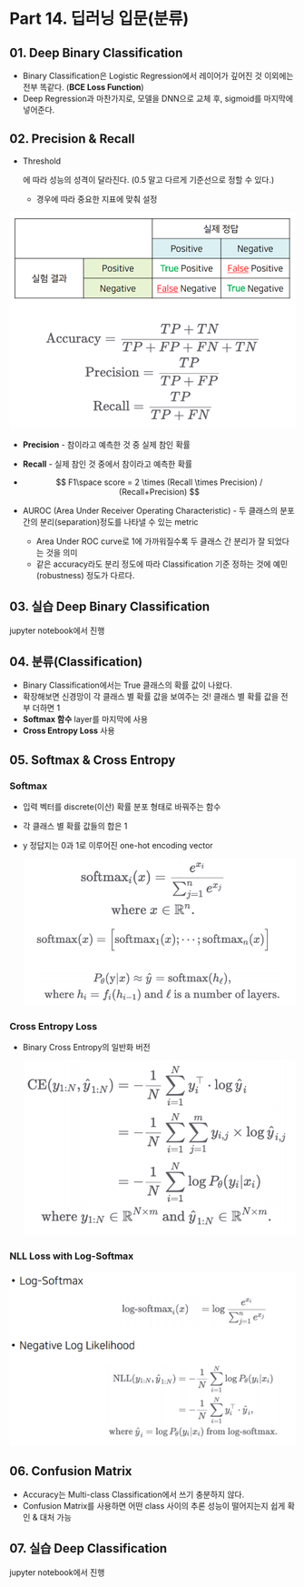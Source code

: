 # Part 14. 딥러닝 입문(분류)



## 01. Deep Binary Classification

- Binary Classification은 Logistic Regression에서 레이어가 깊어진 것 이외에는 전부 똑같다. (**BCE Loss Function**)
- Deep Regression과 마찬가지로, 모델을 DNN으로 교체 후, sigmoid를 마지막에 넣어준다.



## 02. Precision & Recall

- Threshold

  에 따라 성능의 성격이 달라진다. (0.5 말고 다르게 기준선으로 정할 수 있다.)

  - 경우에 따라 중요한 지표에 맞춰 설정

<img src="./Image/precision & recall.png" style="zoom:60%;" />

- **Precision** - 참이라고 예측한 것 중 실제 참인 확률

- **Recall** - 실제 참인 것 중에서 참이라고 예측한 확률

- $$
  F1\space score = 2 \times (Recall \times Precision) / (Recall+Precision)
  $$

- AUROC (Area Under Receiver Operating Characteristic) - 두 클래스의 분포 간의 분리(separation)정도를 나타낼 수 있는 metric

  - Area Under ROC curve로 1에 가까워질수록 두 클래스 간 분리가 잘 되었다는 것을 의미
  - 같은 accuracy라도 분리 정도에 따라 Classification 기준 정하는 것에 예민(robustness) 정도가 다르다.



## 03. 실습 Deep Binary Classification

jupyter notebook에서 진행



## 04. 분류(Classification)

- Binary Classification에서는 True 클래스의 확률 값이 나왔다.
- 확장해보면 신경망이 각 클래스 별 확률 값을 보여주는 것! 클래스 별 확률 값을 전부 더하면 1
- **Softmax 함수** layer를 마지막에 사용
- **Cross Entropy Loss** 사용



## 05. Softmax & Cross Entropy

### Softmax

- 입력 벡터를 discrete(이산) 확률 분포 형태로 바꿔주는 함수

- 각 클래스 별 확률 값들의 합은 1

- y 정답지는 0과 1로 이루어진 one-hot encoding vector

  <img src="./Image/softmax.png" alt="https://s3-us-west-2.amazonaws.com/secure.notion-static.com/02f1123f-5fc8-4013-bca3-61847f697202/softmax.png" style="zoom:60%;" />

### Cross Entropy Loss

- Binary Cross Entropy의 일반화 버전

  <img src="./Image/Cross Entropy.png" style="zoom:60%;" />

### NLL Loss with Log-Softmax

<img src="./Image/NLL Loss with Log-Softmax.png" style="zoom:60%;" />



## 06. Confusion Matrix

- Accuracy는 Multi-class Classification에서 쓰기 충분하지 않다.
- Confusion Matrix를 사용하면 어떤 class 사이의 추론 성능이 떨어지는지 쉽게 확인 & 대처 가능



## 07. 실습 Deep Classification

jupyter notebook에서 진행
